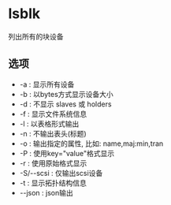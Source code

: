 # lsblk
列出所有的块设备

## 选项

- -a : 显示所有设备
- -b : 以bytes方式显示设备大小
- -d : 不显示 slaves 或 holders
- -f : 显示文件系统信息
- -l : 以表格形式输出
- -n : 不输出表头(标题)
- -o : 输出指定的属性, 比如: name,maj:min,tran
- -P : 使用key="value"格式显示
- -r : 使用原始格式显示
- -S/--scsi : 仅输出scsi设备
- -t : 显示拓扑结构信息
- --json : json输出